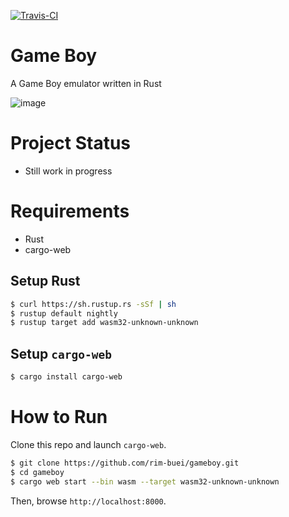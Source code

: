 [![Travis-CI](https://travis-ci.org/rim-buei/gameboy.svg)](https://travis-ci.org/rim-buei/gameboy)

# Game Boy
A Game Boy emulator written in Rust

![image](https://user-images.githubusercontent.com/43806767/48777725-b82fbd80-ed16-11e8-8ab9-82351dfe0f8c.png)

# Project Status
- Still work in progress

# Requirements
- Rust
- cargo-web

## Setup Rust
```sh
$ curl https://sh.rustup.rs -sSf | sh
$ rustup default nightly
$ rustup target add wasm32-unknown-unknown
```

## Setup `cargo-web`
```sh
$ cargo install cargo-web
```

# How to Run
Clone this repo and launch `cargo-web`.
```sh
$ git clone https://github.com/rim-buei/gameboy.git
$ cd gameboy
$ cargo web start --bin wasm --target wasm32-unknown-unknown
```

Then, browse `http://localhost:8000`.

